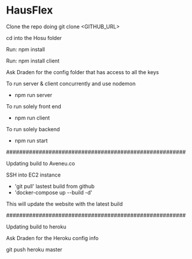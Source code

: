 # HausFlex


Clone the repo doing git clone <GITHUB_URL>

cd into the Hosu folder

Run: npm install

Run: npm install client

Ask Draden for the config folder that has access to all the keys

To run server & client concurrently and use nodemon
- npm run server

To run solely front end
- npm run client

To run solely backend
- npm run start




#######################################################

Updating build to Aveneu.co

SSH into EC2 instance
- 'git pull' lastest build from github
- 'docker-compose up --build -d'

This will update the website with the latest build


#######################################################

Updating build to heroku

Ask Draden for the Heroku config info

git push heroku master


